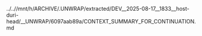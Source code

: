 ../..//mnt/h/ARCHIVE/.UNWRAP/extracted/DEV__2025-08-17__1833__host-duri-head/__UNWRAP/6097aab89a/CONTEXT_SUMMARY_FOR_CONTINUATION.md